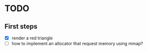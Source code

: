 # TODO

## First steps
- [X] render a red triangle
- [ ] how to implement an allocator that request memory using mmap?
